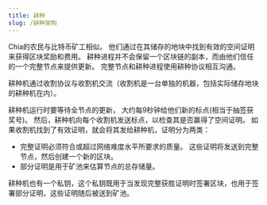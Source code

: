 ```yaml
---
title: 耕种
slug: /耕种架构
---
```


Chia的农民与比特币矿工相似。 他们通过在其储存的地块中找到有效的空间证明来获得区块奖励和费用。 耕种进程并不会保留一个区块链的副本，而由他们信任的一个完整节点来提供更新。 完整节点和耕种进程使用耕种协议相互沟通。

耕种机通过收割协议与收割机交流（收割机是一台单独的机器，包括实际储存地块的耕种机在内）。

耕种机运行时要等待全节点的更新， 大约每9秒钟给他们新的标点(相当于抽签获奖号)。 然后，耕种机向每个收割机发送标点，以检查其是否赢得了空间证明。 如果收割机找到了有效证明，就会将其发给耕种机，证明分为两类：

- 完整证明必须符合或超过网络难度水平所要求的质量。 这些证明将发送到完整节点，然后创建一个新的区块。
- 部分证明是用于矿池来估算节点的总存储量。

耕种机也有一个私钥，这个私钥既用于当发现完整获胜证明时签署区块，也用于签署部分证明，这些证明随后被送到矿池。
